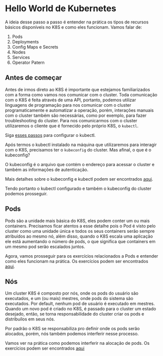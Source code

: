 # Hello World de Kubernetes

A ideia desse passo a passo é entender na prática os tipos de recursos básicos disponíveis no K8S e como eles funcionam.
Vamos falar de:

1. Pods
2. Deployments
3. Config Maps e Secrets
4. Nodes
5. Services
6. Operator Patern

## Antes de começar

Antes de irmos direto ao K8S é importante que estejamos familiarizados com a
forma como vamos nos comunicar com o cluster. Toda comunicação com o K8S é
feita através de uma API, portanto, podemos utilizar linguagens de programação
para nos comunicar com o cluster programaticamente e automatizar a operação,
porém, interações manuais com o cluster também são necessárias, como por
exemplo, para fazer troubleshooting do cluster. Para nos comunicarmos com o
cluster utilizaremos o cliente que é fornecido pelo próprio K8S, o `kubectl`.

Siga [esses passos](https://kubernetes.io/docs/tasks/tools/install-kubectl/)
para configurar o kubectl.

Após termos o kubectl instalado na máquina que utilizaremos para interagir com
o K8S, precisamos ter o `kubeconfig` do cluster. Mas afinal, o que é o
kubeconfig?

O kubeconfig é o arquivo que contém o endereço para acessar o cluster e também
as informações de autenticação.

Mais detalhes sobre o kubeconfig e kubectl podem ser encontrados
[aqui](https://kubernetes.io/docs/reference/kubectl/overview/).

Tendo portanto o kubectl configurado e também o kubeconfig do cluster podemos
prosseguir.

## Pods

Pods são a unidade mais básica do K8S, eles podem conter um ou mais containers.
Precisamos ficar atentos a esse detalhe pois o Pod é visto pelo cluster como
uma unidade única e todos os seus containers serão sempre atribuídos ao mesmo
nó, além disso, quando o K8S escala uma aplicação ele está aumentando o número
de pods, o que significa que containers em um mesmo pod serão escalados juntos.

Agora, vamos prosseguir para os exercícios relacionados a Pods e entender como
eles funcionam na prática. Os exercícios podem ser encontrados [aqui](./1.%20Pods/Readme.md).

## Nós

Um cluster K8S é composto por nós, onde os pods do usuário são executados, e um
(ou mais) mestres, onde pods do sistema são executados. Por default, nenhum pod
de usuário é executado em mestres. Quando um novo pod é criado no K8S, é
passado para o cluster um estado desejado, então, se torna responsabilidade do
cluster criar os pods e distribuílos em seus nós.

Por padrão  o K8S se responsabiliza pro definir onde os pods serão alocados,
porém, nós também podemos interferir nesse processo.

Vamos ver na prática como podemos interferir na alocação de pods. Os exercícios
podem ser encontrados [aqui](./2.Nodes/Readme.md)